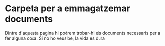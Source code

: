 # Carpeta per a emmagatzemar documents

Dintre d'aquesta pagina hi podrem trobar-hi els documents necessaris per a fer alguna cosa.
Si no ho veus be, la vida es dura
